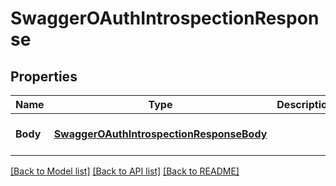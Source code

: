 # SwaggerOAuthIntrospectionResponse

## Properties
Name | Type | Description | Notes
------------ | ------------- | ------------- | -------------
**Body** | [**SwaggerOAuthIntrospectionResponseBody**](swaggerOAuthIntrospectionResponse_Body.md) |  | [optional] [default to null]

[[Back to Model list]](../README.md#documentation-for-models) [[Back to API list]](../README.md#documentation-for-api-endpoints) [[Back to README]](../README.md)


